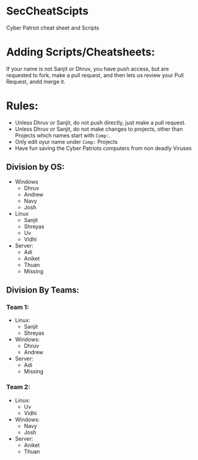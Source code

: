 # SecCheatScipts
Cyber Patriot cheat sheet and Scripts

# Adding Scripts/Cheatsheets:
If your name is not Sanjit or Dhruv, you have push access, but are requested to fork, make a pull request, and then lets us review your Pull Request, andd merge it.

# Rules:
 - Unless Dhruv or Sanjit, do not push directly, just make a pull request.
 - Unless Dhruv or Sanjit, do not make changes to projects, other than Projects which names start with `Comp:`. 
 - Only edit oyur name under `Comp:` Projects
 - Have fun saving the Cyber Patriots computers from non deadly Viruses


## Division by OS:
- Windows
	- Dhruv
	- Andrew
	- Navy
	- Josh
- Linux
	- Sanjit
	- Shreyas
	- Uv
	- Vidhi
- Server:
	- Adi
	- Aniket
	- Thuan
	- Missing




 ## Division By Teams:
###  Team 1:
 - Linux:
	 -	Sanjit
	 -	Shreyas
 -	Windows:
	 -	Dhruv
	 -	Andrew
 -	Server:
	 -	Adi
	 -	Missing
 
### Team 2:
 - Linux:
	 - Uv
	 - Vidhi
 - Windows:
	 - Navy
	 - Josh
 - Server:
	 - Aniket
	 - Thuan


